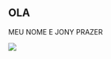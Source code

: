 ## OLA 

MEU NOME E JONY PRAZER

![](https://tenor.com/pt-BR/view/lol-funny-broken-teeth-one-teeth-hahaha-gif-19517304)

